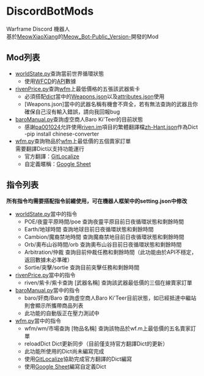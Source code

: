 # DiscordBotMods
Warframe Discord 機器人<br/>
基於[MeowXiaoXiang](https://github.com/MeowXiaoXiang/Meow_Bot-Public_Version-/commits?author=MeowXiaoXiang)的[Meow_Bot-Public_Version-](https://github.com/MeowXiaoXiang/Meow_Bot-Public_Version-)開發的Mod<br/>
## Mod列表<br/>
* [worldState.py](worldState.py)查詢當前世界循環狀態<br/>
  * 使用[WFCD](https://github.com/WFCD/)的[API](https://docs.warframestat.us/)數據
* [rivenPrice.py](rivenPrice.py)查詢[wfm](https://warframe.market)上最低價格的五張該武器紫卡<br/>
  * 必須搭配[dict](dict)當中的[Weapons.json](Weapons.json)以及[attributes.json](attributes.json)使用
  * [Weapons.json]當中的武器名稱有機會不齊全，若有無法查詢的武器且你確保自己沒有輸入錯誤，請向我回報bug
* [baroManual.py](baroManual.py)查詢虛空商人Baro Ki'Teer的目前狀態<br/>
  * 感謝[pa001024](https://github.com/pa001024)允許使用[riven.im](https://riven.im)項目的繁體翻譯檔[zh-Hant.json](https://raw.githubusercontent.com/lonnstyle/riven-mirror/dev/src/i18n/lang/zh-Hant.json)作為Dict
  -pip install chinese-converter
* [wfm.py](wfm.py)查詢物品於[wfm](https://warframe.market)上最低價的五個賣家訂單<br/>
  需要翻譯Dict以支持功能運行
  * 官方翻譯：[GitLocalize](https://gitlocalize.com/repo/5556/zh/dict/items_en.json)
  * 自定義暱稱：[Google Sheet](https://docs.google.com/spreadsheets/d/1AMxTBp1_HdVbjdxnpTGqy_16OoP-CBeBc9117ZXGhEQ/edit?usp=sharing)

## 指令列表<br/>
**所有指令均需要搭配指令前綴使用，可在機器人框架中的setting.json中修改**
* [worldState.py](worldState.py)當中的指令
  * POE/夜靈平原時間/poe  查詢夜靈平原目前日夜循環狀態和剩餘時間
  * Earth/地球時間  查詢地球目前日夜循環狀態和剩餘時間
  * Cambion/魔裔禁地時間  查詢魔裔禁地目前日夜循環狀態和剩餘時間
  * Orb/奧布山谷時間/orb  查詢奧布山谷目前日夜循環狀態和剩餘時間
  * Arbitration/仲裁  查詢目前仲裁任務和剩餘時間（此功能由於API不穩定，返回數據未必準確）
  * Sortie/突擊/sortie  查詢目前突擊任務和剩餘時間
* [rivenPrice.py](rivenPrice.py)當中的指令
  * riven/紫卡/紫卡查詢 [武器名稱]  查詢該武器最低價的三個在線賣家訂單
* [baroManual.py](baroManual.py)當中的指令
  * baro/奸商/Baro  查詢虛空商人Baro Ki'Teer目前狀態，如已經抵達中繼站則會顯示所攜帶商品列表
  * 此功能的自動版正在壓力測試中
* [wfm.py](wfm.py)當中的指令
  * wfm/wm/市場查詢 [物品名稱]  查詢該物品於wf.m上最低價的五名賣家訂單
  * reloadDict  Dict更新同步（目前僅支持官方翻譯Dict的更新）
  * 此功能所使用的Dict尚未編寫完成
  * 使用[GitLocalize](https://gitlocalize.com/repo/5556/zh/dict/items_en.json)協助完成官方翻譯的Dict編寫
  * 使用[Google Sheet](https://docs.google.com/spreadsheets/d/1AMxTBp1_HdVbjdxnpTGqy_16OoP-CBeBc9117ZXGhEQ/edit?usp=sharing)編寫自定義Dict
